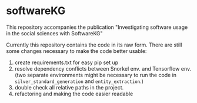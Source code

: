 # softwareKG
This repository accompanies the publication "Investigating software usage in the social sciences with SoftwareKG"

Currently this repository contains the code in its raw form. 
There are still some changes necessary to make the code better usable:
1. create requirements.txt for easy pip set up
2. resolve dependency conflicts between Snorkel env. and Tensorflow env. (two separate environments might be necessary to run the code in `silver_standard_generation` and `entity_extraction`.)
3. double check all relative paths in the project. 
4. refactoring and making the code easier readable
